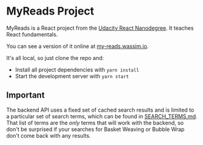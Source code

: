 # MyReads Project

MyReads is a React project from the [Udacity React Nanodegree](https://www.udacity.com/course/react-nanodegree--nd019). It teaches React fundamentals.

You can see a version of it online at [my-reads.wassim.io](http://my-reads.wassim.io).

It's all local, so just clone the repo and:

* Install all project dependencies with `yarn install`
* Start the development server with `yarn start`

## Important
The backend API uses a fixed set of cached search results and is limited to a particular set of search terms, which can be found in [SEARCH_TERMS.md](SEARCH_TERMS.md). That list of terms are the _only_ terms that will work with the backend, so don't be surprised if your searches for Basket Weaving or Bubble Wrap don't come back with any results.
